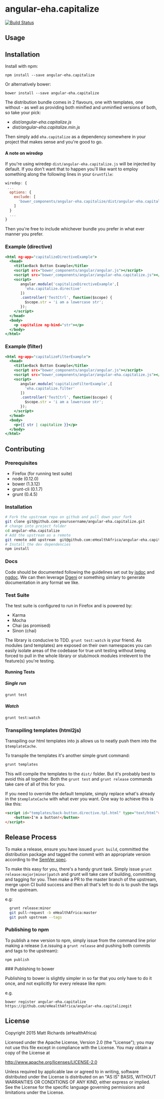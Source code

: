 # angular-eha.capitalize

[![Build Status](https:/travis-ci.org/eHealthAfrica/angular-eha.capitalize.svg?branch=master)](https://magnum.travis-ci.com/eHealthAfrica/angular-eha.capitalize)

## Usage

## Installation

Install with npm:

    npm install --save angular-eha.capitalize

Or alternatively bower:

    bower install --save angular-eha.capitalize

The distribution bundle comes in 2 flavours, one with templates, one without - as well as providing both minified and unminfied versions of both, so take your pick:

- *dist/angular-eha.capitalize.js*
- *dist/angular-eha.capitalize.min.js*

Then simply add `eha.capitalize` as a dependency somewhere in your project that makes sense and you're good to go.

#### A note on wiredep

If you're using wiredep `dist/angular-eha.capitalize.js` will be injected by default. If you don't want that to happen you'll like want to employ something along the following lines in your `Gruntfile`:

```javascript
wiredep: {
 ...
  options: {
    exclude: [
      'bower_components/angular-eha.capitalize/dist/angular-eha.capitalize.js'
    ]
  }
  ...
}
```

Then you're free to include whichever bundle you prefer in what ever manner you prefer.

### Example (directive)

```htm
<html ng-app="capitalizeDirectiveExample">
  <head>
    <title>Back Button Example</title>
    <script src="bower_components/angular/angular.js"></script>
    <script src="bower_components/angular/angular-eha.capitalize.js"></script>
    <script>
       angular.module('capitalizeDirectiveExample',[
         'eha.capitalize.directive'
       ])
       .controller('TestCtrl', function($scope) {
         $scope.str = 'i am a lowercase str';
       });
    </script>
  </head>
  <body>
    <p capitalize ng-bind="str"></p>
  </body>
</html>
```

### Example (filter)

```htm
<html ng-app="capitalizeFilterExample">
  <head>
    <title>Back Button Example</title>
    <script src="bower_components/angular/angular.js"></script>
    <script src="bower_components/angular/angular-eha.capitalize.js"></script>
    <script>
       angular.module('capitalizeFilterExample',[
         'eha.capitalize.filter'
       ])
       .controller('TestCtrl', function($scope) {
         $scope.str = 'i am a lowercase str';
       });
    </script>
  </head>
  <body>
    <p>{{ str | capitalize }}</p>
  </body>
</html>
```
## Contributing

### Prerequisites

- Firefox (for running test suite)
- node (0.12.0)
- bower (1.3.12)
- grunt-cli (0.1.7)
- grunt (0.4.5)


### Installation

```bash
# Fork the upstream repo on github and pull down your fork
git clone git@github.com:yourusername/angular-eha.capitalize.git
# change into project folder
cd angular-eha.capitalize
# Add the upstream as a remote
git remote add upstream  git@github.com:eHealthAfrica/angular-eha.capitalize.git
# Install the dev dependencies
npm install
```

### Docs

Code should be documented following the guidelines set out by [jsdoc](http://usejsdoc.org/) and [ngdoc](https://github.com/angular/angular.js/wiki/Writing-AngularJS-Documentation). We can then leverage [Dgeni](http://github.com/angular/dgeni) or something simlary to generate documentation in any format we like.

### Test Suite

The test suite is configured to run in Firefox and is powered by:

- Karma
- Mocha
- Chai (as promised)
- Sinon (chai)

The library is conducive to TDD.  `grunt test:watch` is your friend. As modules (and templates) are exposed on their own namespaces you can easily isolate areas of the codebase for true unit testing without being forced to pull in the whole library or stub/mock modules irrelevent to the feature(s) you're testing.

#### Running Tests

##### Single run

```bash
grunt test
```

##### Watch

```bash
grunt test:watch
```

### Transpiling templates (html2js)

Transpiling our html templates into js allows us to neatly push them into the `$templateCache`.

To transpile the templates it's another simple grunt command:

```bash
grunt templates
```

This will compile the templates to the `dist/` folder. But it's probably best to avoid this all together. Both the `grunt test` and `grunt release` commands take care of all of this for you.

If you need to override the default template, simply replace what's already in the `$templateCache` with what ever you want. One way to achieve this is like this:

```html
<script id="templates/back-button.directive.tpl.html" type="text/html">
    <button>I'm a button!</button>
</script>
```

## Release Process

To make a release, ensure you have issued `grunt build`, committed the distribution package and tagged the commit with an appropriate version according to the [SemVer spec](http://semver.org/).

To make this easy for you, there's a handy grunt task. Simply issue `grunt release:major|minor|patch` and grunt will take care of building, committing and tagging for you. Then make a PR to the master branch of the upstream, merge upon CI build success and then all that's left to do is to push the tags to the upstream.

e.g:

```bash
  grunt release:minor
  git pull-request -b eHealthAfrica:master
  git push upstream --tags
```

### Publishing to npm

To publish a new version to npm, simply issue from the command line prior making a release (i.e.issuing a `grunt release` and pushing both commits and tags to the upstream):

```
npm publish
```

### Publishing to bower

Publishing to bower is slightly simpler in so far that you only have to do it once, and not explicitly for every release like npm:

e.g.

```
bower register angular-eha.capitalize https://github.com/eHealthAfrica/angular-eha.capitalizegit
```
## License

Copyright 2015 Matt Richards (eHealthAfrica)

Licensed under the Apache License, Version 2.0 (the "License"); you may not use this file except in compliance with the License.  You may obtain a copy of the License at

http://www.apache.org/licenses/LICENSE-2.0

Unless required by applicable law or agreed to in writing, software distributed under the License is distributed on an "AS IS" BASIS, WITHOUT WARRANTIES OR CONDITIONS OF ANY KIND, either express or implied.  See the License for the specific language governing permissions and limitations under the License.

